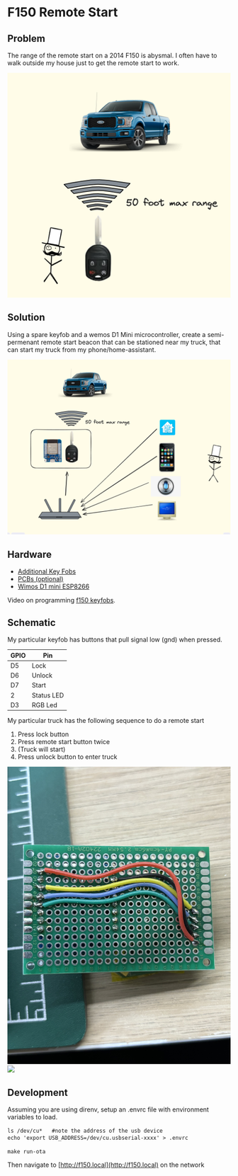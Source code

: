 # F150 Remote Start

## Problem

The range of the remote start on a 2014 F150 is abysmal. I often have to walk outside my house just to get the remote start to work. 

![before](docs/before-diagram.png)

## Solution

Using a spare keyfob and a wemos D1 Mini microcontroller, create a semi-permenant remote start beacon that can be stationed near my truck, that can start my truck from my phone/home-assistant. 

![after](docs/after-diagram.png)

## Hardware

- [Additional Key Fobs](https://www.amazon.com/gp/product/B06XS3351F/ref=ewc_pr_img_2?smid=A5K9LFXZIQJ2T&th=1)
- [PCBs (optional)](https://www.amazon.com/ELEGOO-Prototype-Soldering-Compatible-Arduino/dp/B072Z7Y19F/ref=sr_1_1?crid=2MVKI8RNQ46D1&keywords=pcb&qid=1706154816&sprefix=pc%2Caps%2C190&sr=8-1)
- [Wimos D1 mini ESP8266](https://www.amazon.com/Aceirmc-ESP8266-Internet-Development-Compatible/dp/B07V84VWSM/ref=sr_1_3?crid=2LTTXJFAVP1XG&keywords=wemos+d1+mini&qid=1706154840&sprefix=wemos+d1+mini%2Caps%2C132&sr=8-3)

Video on programming [f150 keyfobs](https://www.youtube.com/watch?v=c2BaSCcAnhg).


## Schematic

My particular keyfob has buttons that pull signal low (gnd) when pressed.

|GPIO| Pin|
| --- | --- |
| D5 | Lock |
| D6 | Unlock |
| D7 | Start |
| 2 | Status LED | 
| D3 | RGB Led | 


My particular truck has the following sequence to do a remote start
1. Press lock button 
2. Press remote start button twice
3. (Truck will start)
4. Press unlock button to enter truck

![](./docs/IMG_0386.jpeg)
![](./docs/IMG_0388.jpg)

## Development

Assuming you are using direnv, setup an .envrc file with environment variables to load. 

```
ls /dev/cu*   #note the address of the usb device
echo 'export USB_ADDRESS=/dev/cu.usbserial-xxxx' > .envrc
```

`make run-ota`

Then navigate to [http://f150.local](http://f150.local) on the network